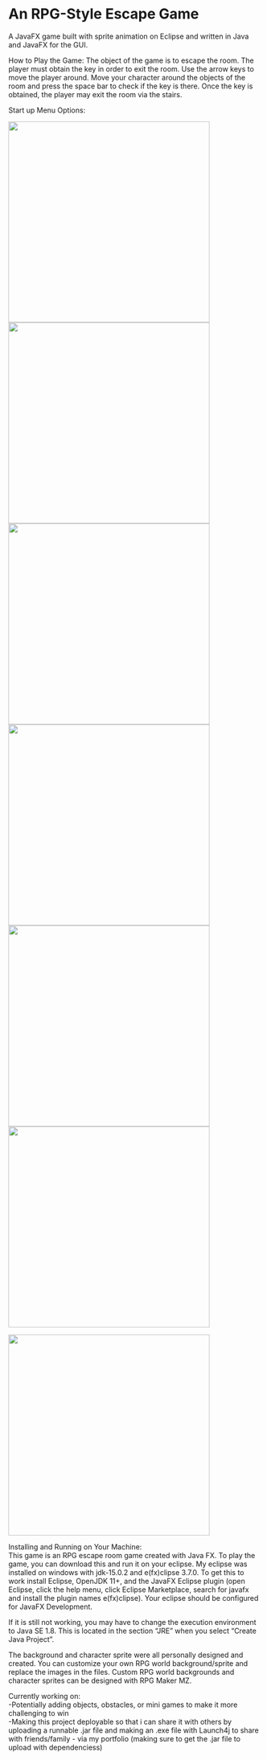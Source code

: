 # An RPG-Style Escape Game
A JavaFX game built with sprite animation on Eclipse and written in Java and JavaFX for the GUI.

How to Play the Game:
The object of the game is to escape the room. The player must obtain the key in order to exit the room. Use the arrow keys to move the player around. Move your character around the objects of the room and press the space bar to check if the key is there. Once the key is obtained, the player may exit the room via the stairs.

Start up Menu Options:

<img src="https://user-images.githubusercontent.com/54614988/125993363-67bdcc76-2ca1-4402-85fc-28817532adb8.PNG" width="400">

<img src="https://user-images.githubusercontent.com/54614988/125993378-57b1e43f-bbe2-4482-acb9-50a7ca97a3f8.PNG" width="400">

<img src="https://user-images.githubusercontent.com/54614988/125993722-adb22b83-dd10-4f6e-afd8-317cabcab4cd.PNG" width="400">

<img src="https://user-images.githubusercontent.com/54614988/125992963-f83ba722-75a8-45b1-8df8-e0da949b06c9.PNG" width="400">

<img src="https://user-images.githubusercontent.com/54614988/125993804-86754d60-ccd4-4774-a866-6bd382e66fb4.PNG" width="400">

<img src="https://user-images.githubusercontent.com/54614988/125993853-211336dd-22cd-4c36-a742-b047e6e8f195.PNG" width="400">

<img src="https://user-images.githubusercontent.com/54614988/125993852-c59dee35-95cd-4129-906c-d0fc185509bd.PNG" width="400"> <br />



Installing and Running on Your Machine: <br />
This game is an RPG escape room game created with Java FX. To play the game, you can download this and run it on your eclipse. My eclipse was installed on windows with jdk-15.0.2 and e(fx)clipse 3.7.0. To get this to work install Eclipse, OpenJDK 11+, and the JavaFX Eclipse plugin (open Eclipse, click the help menu, click Eclipse Marketplace, search for javafx and install the plugin names e(fx)clipse). Your eclipse should be configured for JavaFX Development. <br />

If it is still not working, you may have to change the execution environment to Java SE 1.8. This is located in the section “JRE” when you select “Create Java Project”. <br />

The background and character sprite were all personally designed and created. You can customize your own RPG world background/sprite and replace the images in the files. Custom RPG world backgrounds and character sprites can be designed with RPG Maker MZ. <br />


Currently working on: <br />
-Potentially adding objects, obstacles, or mini games to make it more challenging to win <br />
-Making this project deployable so that i can share it with others by uploading a runnable .jar file and making an .exe file with Launch4j to share with friends/family - via my portfolio (making sure to get the .jar file to upload with dependenciess)
